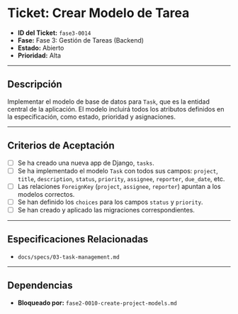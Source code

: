 # Ticket: Crear Modelo de Tarea

- **ID del Ticket:** `fase3-0014`
- **Fase:** Fase 3: Gestión de Tareas (Backend)
- **Estado:** Abierto
- **Prioridad:** Alta

---

## Descripción

Implementar el modelo de base de datos para `Task`, que es la entidad central de la aplicación. El modelo incluirá todos los atributos definidos en la especificación, como estado, prioridad y asignaciones.

---

## Criterios de Aceptación

- [ ] Se ha creado una nueva app de Django, `tasks`.
- [ ] Se ha implementado el modelo `Task` con todos sus campos: `project`, `title`, `description`, `status`, `priority`, `assignee`, `reporter`, `due_date`, etc.
- [ ] Las relaciones `ForeignKey` (`project`, `assignee`, `reporter`) apuntan a los modelos correctos.
- [ ] Se han definido los `choices` para los campos `status` y `priority`.
- [ ] Se han creado y aplicado las migraciones correspondientes.

---

## Especificaciones Relacionadas

- `docs/specs/03-task-management.md`

---

## Dependencias

- **Bloqueado por:** `fase2-0010-create-project-models.md` 